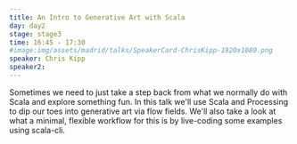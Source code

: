 ```yaml
---
title: An Intro to Generative Art with Scala
day: day2
stage: stage3
time: 16:45 - 17:30
#image:img/assets/madrid/talks/SpeakerCard-ChrisKipp-1920x1080.png
speaker: Chris Kipp
speaker2:
---
```


Sometimes we need to just take a step back from what we normally do with Scala and explore something fun. In this talk we'll use Scala and Processing to dip our toes into generative art via flow fields. We'll also take a look at what a minimal, flexible workflow for this is by live-coding some examples using scala-cli.
